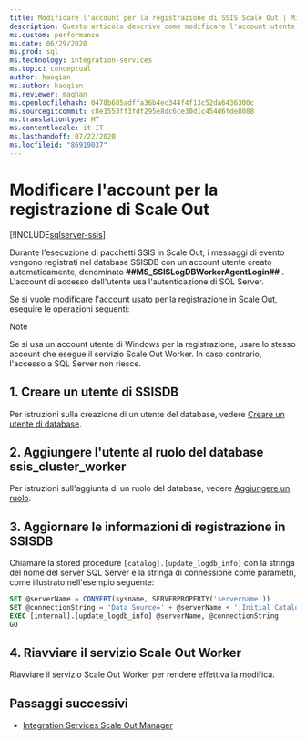 ```yaml
---
title: Modificare l'account per la registrazione di SSIS Scale Out | Microsoft Docs
description: Questo articolo descrive come modificare l'account utente per la registrazione SSIS Scale Out
ms.custom: performance
ms.date: 06/29/2020
ms.prod: sql
ms.technology: integration-services
ms.topic: conceptual
author: haoqian
ms.author: haoqian
ms.reviewer: maghan
ms.openlocfilehash: 0478b685adffa36b4ec344f4f13c52da6436300c
ms.sourcegitcommit: c8e1553ff3fdf295e8dc6ce30d1c454d6fde8088
ms.translationtype: HT
ms.contentlocale: it-IT
ms.lasthandoff: 07/22/2020
ms.locfileid: "86919037"
---
```

# <a name="change-the-account-for-scale-out-logging"></a>Modificare l'account per la registrazione di Scale Out

[!INCLUDE[sqlserver-ssis](../../includes/applies-to-version/sqlserver-ssis.md)]


Durante l'esecuzione di pacchetti SSIS in Scale Out, i messaggi di evento vengono registrati nel database SSISDB con un account utente creato automaticamente, denominato **##MS_SSISLogDBWorkerAgentLogin##** . L'account di accesso dell'utente usa l'autenticazione di SQL Server.

Se si vuole modificare l'account usato per la registrazione in Scale Out, eseguire le operazioni seguenti:

> [!NOTE]
> Se si usa un account utente di Windows per la registrazione, usare lo stesso account che esegue il servizio Scale Out Worker. In caso contrario, l'accesso a SQL Server non riesce.

## <a name="1-create-a-user-for-ssisdb"></a>1. Creare un utente di SSISDB
Per istruzioni sulla creazione di un utente del database, vedere [Creare un utente di database](../../relational-databases/security/authentication-access/create-a-database-user.md).

## <a name="2-add-the-user-to-the-database-role-ssis_cluster_worker"></a>2. Aggiungere l'utente al ruolo del database ssis_cluster_worker

Per istruzioni sull'aggiunta di un ruolo del database, vedere [Aggiungere un ruolo](../../relational-databases/security/authentication-access/join-a-role.md).

## <a name="3-update-the-logging-information-in-ssisdb"></a>3. Aggiornare le informazioni di registrazione in SSISDB
Chiamare la stored procedure `[catalog].[update_logdb_info]` con la stringa del nome del server SQL Server e la stringa di connessione come parametri, come illustrato nell'esempio seguente:

```sql
SET @serverName = CONVERT(sysname, SERVERPROPERTY('servername'))
SET @connectionString = 'Data Source=' + @serverName + ';Initial Catalog=SSISDB;Integrated Security=SSPI;'
EXEC [internal].[update_logdb_info] @serverName, @connectionString
GO
```

## <a name="4-restart-the-scale-out-worker-service"></a>4. Riavviare il servizio Scale Out Worker
Riavviare il servizio Scale Out Worker per rendere effettiva la modifica.

## <a name="next-steps"></a>Passaggi successivi
-   [Integration Services Scale Out Manager](integration-services-ssis-scale-out-manager.md)
